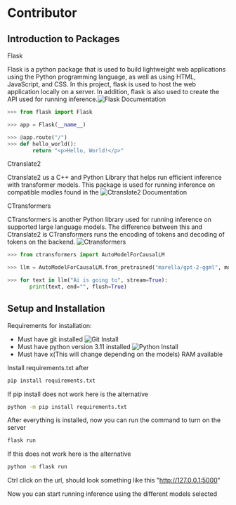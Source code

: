 Contributor
===========

Introduction to Packages
------------------------

Flask

Flask is a python package that is used to build lightweight web applications using the Python programming language, as well as using HTML, JavaScript, and CSS. In this project, flask is used to host the web application locally on a server. In addition, flask is also used to create the API used for running inference.![Flask Documentation](https://pypi.org/project/Flask/)

```python
>>> from flask import Flask

>>> app = Flask(__name__)

>>> @app.route("/")
>>> def hello_world():
        return "<p>Hello, World!</p>"
```

Ctranslate2

Ctranslate2 us a C++ and Python Library that helps run efficient inference with transformer models. This package is used for running inference on compatible modles found in the ![Ctranslate2](https://github.com/OpenNMT/CTranslate2) Documentation


CTransformers

CTransformers is another Python library used for running inference on supported large language models. The difference between this and Ctranslate2 is CTransformers runs the encoding of tokens and decoding of tokens on the backend. ![Ctransformers](https://github.com/marella/ctransformers)

```python
>>> from ctransformers import AutoModelForCausalLM

>>> llm = AutoModelForCausalLM.from_pretrained("marella/gpt-2-ggml", model_file="ggml-model.bin")

>>> for text in llm("Ai is going to", stream=True):
       print(text, end="", flush=True)
```

Setup and Installation
----------------------

Requirements for installation:
   * Must have git installed ![Git Install](https://git-scm.com/book/en/v2/Getting-Started-Installing-Git)
   * Must have python version 3.11 installed ![Python Install](https://www.python.org/downloads/)
   * Must have x(This will change depending on the models) RAM available

Install requirements.txt after

```sh
pip install requirements.txt
```

If pip install does not work here is the alternative

```sh
python -m pip install requirements.txt
```

After everything is installed, now you can run the command to turn on the server

```sh
flask run
```

If this does not work here is the alternative

```sh
python -m flask run
```

Ctrl click on the url, should look something like this "http://127.0.0.1:5000"

Now you can start running inference using the different models selected
